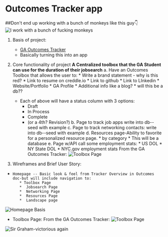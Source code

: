# Outcomes Tracker app

##Don't end up working with a bunch of monkeys like this guy👇
![I work with a bunch of fucking monkeys](https://i.imgur.com/CdDbrDT.jpg)

1.  Basis of project:
    *  [GA Outcomes Tracker](https://docs.google.com/spreadsheets/d/1egFjc9N0jQ45Wzj2tj_8r2x7NVEiw9Oa0GvU80XSq0s/edit?usp=sharing)
    *   Basically turning this into an app
2.  Core functionality of project
      **A Centralized toolbox that the GA Student can use for the duration of their jobsearch**
    a.   Have an Outcomes Toolbox that allows the user to:
            *   Write a brand statement - why is this red?
            *   Link to resume on creddle.io
            *   Link to github
            *   Link to LInkedin
            *   Website/Portfolio
            *   GA Profile
            *   Additional info like a blog?
            *   will this be a db??
      *   Each of above will have a status column with 3 options:
          *   Draft
          *   In Process
          *   Complete
          *   (or a 4th?  Revision?)
    b.  Page to track job apps 
         write into db--seed with example
    c.  Page to track networking contacts:
         write into db--seed with example
    d.  Resources page-Ability to favorite for a personalized resource page.
         *    by category
         *     This will be a database
    e.  Page w/API call some employment stats:
         *  US DOL
         *  NY State DOL
         *  NYC.gov employment stats
From the GA Outcomes Tracker:
![Toolbox Page](https://i.imgur.com/80J7PCm.png)

3.  Wireframes and Brief User Story:
*     Homepage -- Basic look & feel from Tracker Overview in Outcomes doc-but will include navigation to:
         * Toolbox Page
         *  Jobsearch Page
         *  Networking Page
         *  Resources Page
         *  Landscape page
![Homepage Basis](https://i.imgur.com/MpUYr6o.png)
*  Toolbox Page:  From the GA Outcomes Tracker:
![Toolbox Page](https://i.imgur.com/80J7PCm.png)



![Sir Graham-victorious again](https://i.imgur.com/DtR0rao.png)

